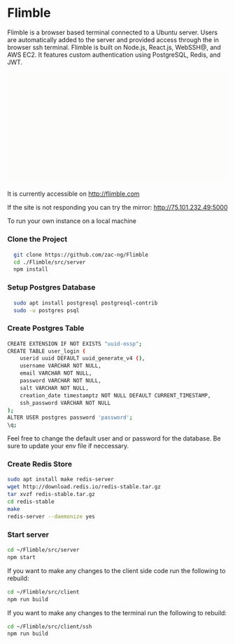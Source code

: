 # Flimble

Flimble is a browser based terminal connected to a Ubuntu server.  Users are automatically added to the server and provided access through the in browser ssh terminal.  Flimble is built on Node.js, React.js, WebSSH@, and AWS EC2.  It features custom authentication using PostgreSQL, Redis, and JWT.

![Demo](https://raw.githubusercontent.com/zac-ng/Flimble/main/demo.gif)

It is currently accessible on http://flimble.com

If the site is not responding you can try the mirror: http://75.101.232.49:5000

To run your own instance on a local machine

### Clone the Project
```bash
  git clone https://github.com/zac-ng/Flimble
  cd ./Flimble/src/server
  npm install
 ```

### Setup Postgres Database
```bash
  sudo apt install postgresql postgresql-contrib
  sudo -u postgres psql
```

### Create Postgres Table
```bash
CREATE EXTENSION IF NOT EXISTS "uuid-ossp";
CREATE TABLE user_login (
    userid uuid DEFAULT uuid_generate_v4 (),
    username VARCHAR NOT NULL,
    email VARCHAR NOT NULL,
    password VARCHAR NOT NULL, 
    salt VARCHAR NOT NULL,
    creation_date timestamptz NOT NULL DEFAULT CURRENT_TIMESTAMP,
    ssh_password VARCHAR NOT NULL
);
ALTER USER postgres password 'password';
\q;
```

Feel free to change the default user and or password for the database.  Be sure to update your env file if neccessary.

### Create Redis Store
```bash
sudo apt install make redis-server
wget http://download.redis.io/redis-stable.tar.gz
tar xvzf redis-stable.tar.gz
cd redis-stable
make
redis-server --daemonize yes
```

### Start server

```bash
cd ~/Flimble/src/server
npm start
```


If you want to make any changes to the client side code run the following to rebuild:

```bash
cd ~/Flimble/src/client
npm run build
```

If you want to make any changes to the terminal run the following to rebuild:

```bash
cd ~/Flimble/src/client/ssh
npm run build
```
